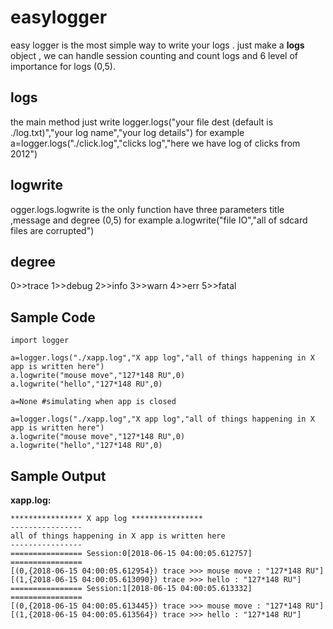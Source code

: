 # easylogger
easy logger is the most simple way to write your logs . just make a **logs** object , we can handle session counting and count logs and 6 level of importance for logs (0,5).

## logs
the main method just write logger.logs("your file dest (default is ./log.txt)","your log name","your log details")
for example
a=logger.logs("./click.log","clicks log","here we have log of clicks from 2012")
## logwrite
ogger.logs.logwrite is the only function have three parameters title ,message and degree (0,5)
for example 
a.logwrite("file IO","all of sdcard files are corrupted")
## degree
0>>trace
1>>debug
2>>info
3>>warn
4>>err
5>>fatal

## Sample Code

    import logger
    
    a=logger.logs("./xapp.log","X app log","all of things happening in X app is written here")
    a.logwrite("mouse move","127*148 RU",0)
    a.logwrite("hello","127*148 RU",0)
    
    a=None #simulating when app is closed
    
    a=logger.logs("./xapp.log","X app log","all of things happening in X app is written here")
    a.logwrite("mouse move","127*148 RU",0)
    a.logwrite("hello","127*148 RU",0)

## Sample Output
**xapp.log:**

    **************** X app log ****************
    ----------------
    all of things happening in X app is written here
    ----------------
    ================ Session:0[2018-06-15 04:00:05.612757] ================
    [(0,{2018-06-15 04:00:05.612954}) trace >>> mouse move : "127*148 RU"]
    [(1,{2018-06-15 04:00:05.613090}) trace >>> hello : "127*148 RU"]
    ================ Session:1[2018-06-15 04:00:05.613332] ================
    [(0,{2018-06-15 04:00:05.613445}) trace >>> mouse move : "127*148 RU"]
    [(1,{2018-06-15 04:00:05.613564}) trace >>> hello : "127*148 RU"]
